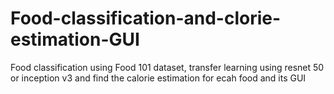 # Food-classification-and-clorie-estimation-GUI
Food classification using Food 101 dataset, transfer learning using resnet 50 or inception v3  and find the calorie estimation for ecah food  and its GUI
